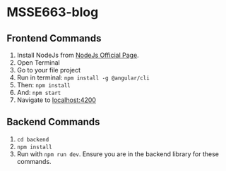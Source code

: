 # MSSE663-blog

## Frontend Commands

1. Install NodeJs from [NodeJs Official Page](https://nodejs.org/en).
2. Open Terminal
3. Go to your file project
4. Run in terminal: ```npm install -g @angular/cli```
5. Then: ```npm install```
6. And: ```npm start```
7. Navigate to [localhost:4200](localhost:4200)

## Backend Commands

1. `cd backend` 
2. `npm install` 
3. Run with `npm run dev`. Ensure you are in the backend library for these commands.
